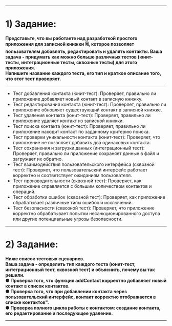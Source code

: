 ___
 # 1) Задание:
 **Представьте, что вы работаете над разработкой простого приложения для записной книжки 🗒, которое позволяет пользователям добавлять, редактировать и удалять контакты.
  Ваша задача - придумать как можно больше различных тестов (юнит-тесты, интеграционные тесты, сквозные тесты) для этого приложения.    
  Напишите название каждого теста, его тип и краткое описание того, что этот тест проверяет.**
___

 * Тест добавления контакта (юнит-тест):  Проверяет, правильно ли приложение добавляет новый контакт в записную книжку.
 * Тест редактирования контакта (юнит-тест):  Проверяет, правильно ли приложение обновляет существующий контакт в записной книжке.
 * Тест удаления контакта (юнит-тест):  Проверяет, правильно ли приложение удаляет контакт из записной книжки.  
 * Тест поиска контакта (юнит-тест):  Проверяет, правильно ли приложение находит контакт по заданному критерию поиска.  
 * Тест проверки уникальности контакта (юнит-тест):  Проверяет, что приложение не позволяет добавить два одинаковых контакта.   
 * Тест сохранения и загрузки данных (интеграционный тест): Проверяет, правильно ли приложение сохраняет данные в файл и загружает их обратно.   
 * Тест взаимодействия пользовательского интерфейса (сквозной тест): Проверяет, что пользовательский интерфейс работает корректно и соответствует ожиданиям пользователя.   
 * Тест производительности (сквозной тест): Проверяет, как приложение справляется с большим количеством контактов и операций.   
 * Тест обработки ошибок (сквозной тест): Проверяет, как приложение обрабатывает различные типы ошибок и исключений.   
 * Тест безопасности (сквозной тест): Проверяет, что приложение корректно обрабатывает попытки несанкционированного доступа или другие потенциальные угрозы безопасности.   
___

# 2) Задание:
**Ниже список тестовых сценариев.   
Ваша задача - определить тип каждого теста (юнит-тест,
интеграционный тест, сквозной тест) и объяснить, почему вы так решили.   
● Проверка того, что функция addContact корректно добавляет новый контакт в список контактов.   
● Проверка того, что при добавлении контакта через пользовательский интерфейс, контакт корректно
отображается в списке контактов".   
● Проверка полного цикла работы с контактом: создание контакта, его редактирование и
последующее удаление.**   
___
